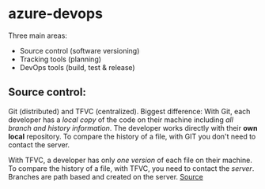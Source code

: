 # azure-devops

Three main areas: 
- Source control (software versioning)
- Tracking tools (planning)
- DevOps tools (build, test & release)


## Source control: 
Git (distributed) and TFVC (centralized). Biggest difference:
With Git, each developer has a *local copy* of the code on their machine including *all branch and history information*. The developer works directly with their **own local** repository. To compare the history of a file, with GIT you don't need to contact the server.

With TFVC, a developer has only *one version* of each file on their machine. To compare the history of a file, with TFVC, you need to contact the *server*. Branches are path based and created on the server. [Source](https://docs.microsoft.com/de-de/azure/devops/user-guide/concepts?view=vsts#source-control)
